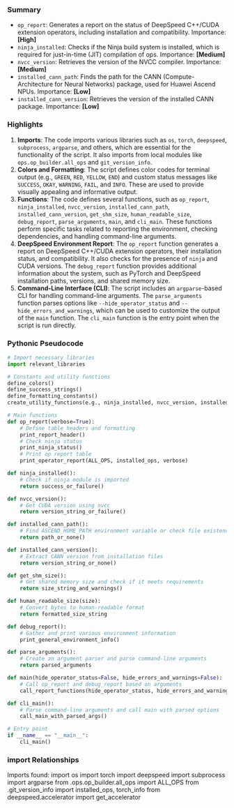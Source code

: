 

### Summary



* `op_report`: Generates a report on the status of DeepSpeed C++/CUDA extension operators, including installation and compatibility. Importance: **[High]**
* `ninja_installed`: Checks if the Ninja build system is installed, which is required for just-in-time (JIT) compilation of ops. Importance: **[Medium]**
* `nvcc_version`: Retrieves the version of the NVCC compiler. Importance: **[Medium]**
* `installed_cann_path`: Finds the path for the CANN (Compute-Architecture for Neural Networks) package, used for Huawei Ascend NPUs. Importance: **[Low]**
* `installed_cann_version`: Retrieves the version of the installed CANN package. Importance: **[Low]**

### Highlights



1. **Imports**: The code imports various libraries such as `os`, `torch`, `deepspeed`, `subprocess`, `argparse`, and others, which are essential for the functionality of the script. It also imports from local modules like `ops.op_builder.all_ops` and `git_version_info`.
2. **Colors and Formatting**: The script defines color codes for terminal output (e.g., `GREEN`, `RED`, `YELLOW`, `END`) and custom status messages like `SUCCESS`, `OKAY`, `WARNING`, `FAIL`, and `INFO`. These are used to provide visually appealing and informative output.
3. **Functions**: The code defines several functions, such as `op_report`, `ninja_installed`, `nvcc_version`, `installed_cann_path`, `installed_cann_version`, `get_shm_size`, `human_readable_size`, `debug_report`, `parse_arguments`, `main`, and `cli_main`. These functions perform specific tasks related to reporting the environment, checking dependencies, and handling command-line arguments.
4. **DeepSpeed Environment Report**: The `op_report` function generates a report on DeepSpeed C++/CUDA extension operators, their installation status, and compatibility. It also checks for the presence of `ninja` and CUDA versions. The `debug_report` function provides additional information about the system, such as PyTorch and DeepSpeed installation paths, versions, and shared memory size.
5. **Command-Line Interface (CLI)**: The script includes an `argparse`-based CLI for handling command-line arguments. The `parse_arguments` function parses options like `--hide_operator_status` and `--hide_errors_and_warnings`, which can be used to customize the output of the `main` function. The `cli_main` function is the entry point when the script is run directly.

### Pythonic Pseudocode

```python
# Import necessary libraries
import relevant_libraries

# Constants and utility functions
define_colors()
define_success_strings()
define_formatting_constants()
create_utility_functions(e.g., ninja_installed, nvcc_version, installed_cann_path, installed_cann_version, get_shm_size, human_readable_size)

# Main functions
def op_report(verbose=True):
    # Define table headers and formatting
    print_report_header()
    # Check ninja status
    print_ninja_status()
    # Print op report table
    print_operator_report(ALL_OPS, installed_ops, verbose)

def ninja_installed():
    # Check if ninja module is imported
    return success_or_failure()

def nvcc_version():
    # Get CUDA version using nvcc
    return version_string_or_failure()

def installed_cann_path():
    # Find ASCEND_HOME_PATH environment variable or check file existence
    return path_or_none()

def installed_cann_version():
    # Extract CANN version from installation files
    return version_string_or_none()

def get_shm_size():
    # Get shared memory size and check if it meets requirements
    return size_string_and_warnings()

def human_readable_size(size):
    # Convert bytes to human-readable format
    return formatted_size_string

def debug_report():
    # Gather and print various environment information
    print_general_environment_info()

def parse_arguments():
    # Create an argument parser and parse command-line arguments
    return parsed_arguments

def main(hide_operator_status=False, hide_errors_and_warnings=False):
    # Call op_report and debug_report based on arguments
    call_report_functions(hide_operator_status, hide_errors_and_warnings)

def cli_main():
    # Parse command-line arguments and call main with parsed options
    call_main_with_parsed_args()

# Entry point
if __name__ == "__main__":
    cli_main()
```


### import Relationships

Imports found:
import os
import torch
import deepspeed
import subprocess
import argparse
from .ops.op_builder.all_ops import ALL_OPS
from .git_version_info import installed_ops, torch_info
from deepspeed.accelerator import get_accelerator